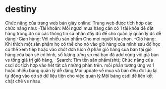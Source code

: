 # destiny
Chức năng của trang web bán giày online:
Trang web được tích hợp các chức năng như: 
-Tài khoản: Mỗi người mua hàng cần có 1 tài khỏa để đặt hàng trong đó có các thông tin cá nhân đầy đủ để cho quản lý quản lý đc dễ dàng
-Gian hàng: Với nhiều sản phẩm Cho mọi người lựa chọn.
-Giỏ hàng: Khi thích một sản phẩm họ có thể cho nó vào giỏ hàng của mình sau đó học có thể xem tiếp hoặc vào chốt đơn luôn ở phần giỏ hàng của bạn
tại giỏ hàng của bạn sẽ có hình, số lượng từng sp mà bạn đã add cùng với giá bán vs tổng giá trị giỏ hàng.
-Search: Tìm tên sản phẩm(sht);
Chức năng của csdl đc tích hợp vào hết tất cả những phần trên. mỗi phẫn tương ứng vs 1 hoặc nhiều bảng quản lý dễ dàng.Mọi update về mua và bán đều đc 
lưu lại tự động vào cơ sở dữ liệu tiện cho việc quản lý.Mội bảng csdl đề liên kết chặt chẽ vs nhau.
